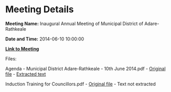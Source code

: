 # Meeting Details

**Meeting Name:** Inaugural Annual Meeting of Municipal District of Adare-Rathkeale

**Date and Time:** 2014-06-10 10:00:00

**[Link to Meeting](https://www.limerick.ie/council/whats-on/inaugural-annual-meeting-municipal-district-adare-rathkeale)**

Files: 

Agenda - Municipal District Adare-Rathkeale - 10th June 2014.pdf - [Original file](https://www.limerick.ie/sites/default/files/media/documents/2017-08/municipal_district_adare-rathkeale_-_agenda_10_june_2014_0.pdf) - [Extracted text](./Agenda%20-%20Municipal%20District%20Adare-Rathkeale%20-%2010th%20June%202014.md)

Induction Training for Councillors.pdf - [Original file](https://www.limerick.ie/sites/default/files/media/documents/2017-08/induction_training_for_councillors.pdf) - Text not extracted

